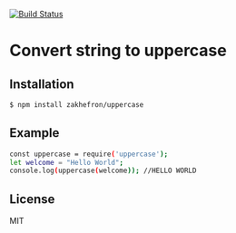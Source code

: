 [![Build Status](https://travis-ci.org/zakhefron/uppercase.svg?branch=master)](https://travis-ci.org/zakhefron/uppercase)

# Convert string to uppercase

## Installation

```bash
$ npm install zakhefron/uppercase
```

## Example

```sh
const uppercase = require('uppercase');
let welcome = "Hello World";
console.log(uppercase(welcome)); //HELLO WORLD
```



## License

MIT
